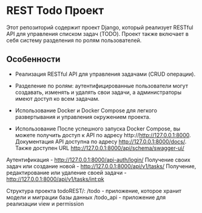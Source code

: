 # REST Todo Проект

Этот репозиторий содержит проект Django, который реализует RESTful API для управления списком задач (TODO). Проект также включает в себя систему разделения по ролям пользователей.

## Особенности

- Реализация RESTful API для управления задачами (CRUD операции).
- Разделение по ролям: аутентифицированные пользователи могут создавать, изменять и удалять свои задачи, а администраторы имеют доступ ко всем задачам.
- Использование Docker и Docker Compose для легкого развертывания и управления окружением проекта.

- Использование
После успешного запуска Docker Compose, вы можете получить доступ к API по адресу http://http://127.0.0.1:8000. Документация API доступна по адресу http://127.0.0.1:8000/docs/.
Также доступен URL http://127.0.0.1:8000/api/schema/swagger-ui/

Аутентификация - http://127.0.0.1:8000/api-auth/login/
Получение своих задач или создание новой - http://127.0.0.1:8000/api/v1/tasks/
Получение, редактирование или удаление своей задачи - http://127.0.0.1:8000/api/v1/tasks/<int:pk>

Структура проекта
todoREST/: 
/todo - приложение, которое хранит модели и миграции базы данных
/todo_api - приложение для реализации view и permission
